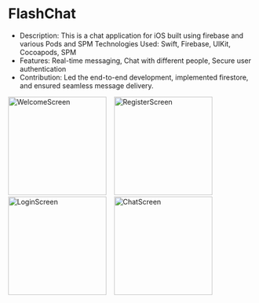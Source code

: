 # FlashChat
* Description: This is a chat application for iOS built using firebase and various Pods and SPM Technologies Used: Swift, Firebase, UIKit, Cocoapods, SPM
* Features: Real-time messaging, Chat with different people, Secure user authentication
* Contribution: Led the end-to-end development, implemented firestore, and ensured seamless message delivery.
<p align="centre">
  <img src="https://github.com/user-attachments/assets/523feaae-a131-40a8-b99b-859286a349d6" alt="WelcomeScreen"  width="200"/>
  &nbsp;&nbsp;
  <img src="https://github.com/user-attachments/assets/984da0f6-ea03-4052-9a7f-b38e5619a738" alt="RegisterScreen" width="200" />
  &nbsp;&nbsp;
  <img src="https://github.com/user-attachments/assets/e6895692-6fae-46b2-8c30-bce126407af0" alt="LoginScreen" width="200" />
  &nbsp;&nbsp;
   <img src="https://github.com/user-attachments/assets/192b36b0-d50b-4c61-9dda-829553ea3160" alt="ChatScreen" width="200" align="centre" />
    
</p>






